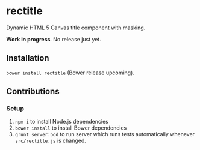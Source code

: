 # rectitle

Dynamic HTML 5 Canvas title component with masking.

__Work in progress__. No release just yet.

## Installation
`bower install rectitle` (Bower release upcoming).

## Contributions
### Setup
1. `npm i` to install Node.js dependencies
2. `bower install` to install Bower dependencies
3. `grunt server:bdd` to run server which runs tests automatically whenever `src/rectitle.js` is changed.
